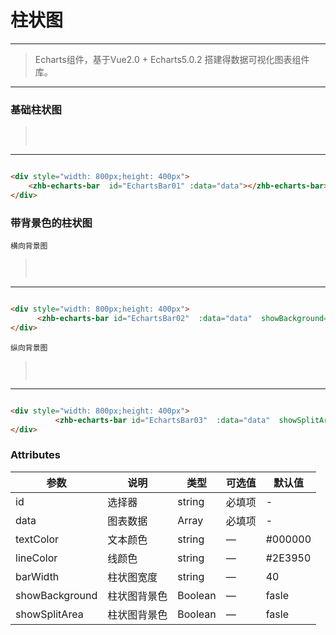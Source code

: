 # 柱状图
----
> Echarts组件，基于Vue2.0 + Echarts5.0.2 搭建得数据可视化图表组件库。
---- 
### 基础柱状图
><img :src="$withBase('/assets/img/bar.png')" style="margin: 15px 0 ">
---

```html

<div style="width: 800px;height: 400px">
    <zhb-echarts-bar  id="EchartsBar01" :data="data"></zhb-echarts-bar>
</div>

```

### 带背景色的柱状图
`横向背景图`
><img :src="$withBase('/assets/img/bar2.png')" style="margin: 15px 0 ">
---

```html

<div style="width: 800px;height: 400px">
      <zhb-echarts-bar id="EchartsBar02"  :data="data"  showBackground="true"></zhb-echarts-bar>
</div>

```
`纵向背景图`
><img :src="$withBase('/assets/img/bar3.png')" style="margin: 15px 0 ">
---

```html

<div style="width: 800px;height: 400px">
          <zhb-echarts-bar id="EchartsBar03"  :data="data"  showSplitArea="true"></zhb-echarts-bar>
</div>

```

### Attributes
| 参数      | 说明    | 类型      | 可选值       | 默认值   |
|---------- |-------- |---------- |-------------  |-------- |
| id     | 选择器   | string    | 必填项 | - |
| data     | 图表数据   | Array    | 必填项 | - |
| textColor     | 文本颜色   | string    | — | #000000 |
| lineColor     | 线颜色 | string    | — | #2E3950   |
| barWidth  | 柱状图宽度 | string   | —   | 40   |
| showBackground  | 柱状图背景色 | Boolean   | —   | fasle  |
| showSplitArea  | 柱状图背景色 | Boolean   | —   | fasle  |

